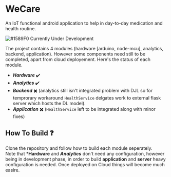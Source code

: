 # WeCare
An IoT functional android application to  help in day-to-day medication and health routine.

![#1589F0](https://via.placeholder.com/15/1589F0/000000?text=+) Currently Under Development

The project contains 4 modules (hardware [arduino, node-mcu], analytics, backend, application).
However some components need still to be completed, apart from cloud deployement. Here's the status of each module.

* ***Hardware*** ✔️
* ***Analytics*** ✔️
* ***Backend*** ✖️ (analytics still isn't integrated problem with DJL so for temprorary workaround ``HealthService`` delgates work to external flask server which hosts the DL model).
* ***Application*** ✖️ (``HealthService`` left to be integrated along with minor fixes)

## How To Build ❓

Clone the repository and follow how to build each module seperately. </br>
Note that ***Hardware** and ***Analytics*** don't need any configuration, however being in development phase, in order to build **application** and **server** heavy configuration is needed. Once deployed on Cloud things will become much easire.
